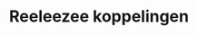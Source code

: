 ---
title: Reeleezee koppelingen
key: reeleezee
image: /images/@stock/Logos/reeleezee-koppelingen.png
link_to: /koppelingen/reeleezee
klass: boekhoud 
layout: koppelingen
referral-url: https://portal.reeleezee.nl/ma/mobileaccounting201851a1/templates/subscribe.html
---